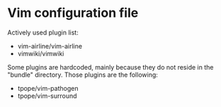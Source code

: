 # Vim configuration file

Actively used plugin list:
- vim-airline/vim-airline
- vimwiki/vimwiki

Some plugins are hardcoded, mainly because they do not reside in the "bundle" directory. Those plugins are the following:
- tpope/vim-pathogen
- tpope/vim-surround
